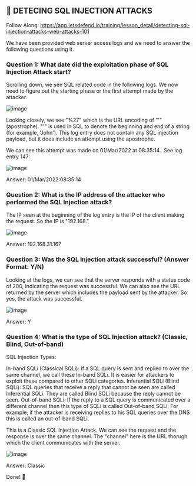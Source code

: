 ## 💉 DETECING SQL INJECTION ATTACKS
Follow Along: https://app.letsdefend.io/training/lesson_detail/detecting-sql-injection-attacks-web-attacks-101

We have been provided web server access logs and we need to answer the following questions using it.

### Question 1: What date did the exploitation phase of SQL Injection Attack start?
Scrolling down, we see SQL related code in the following logs. We now need to figure out the starting phase or the first attempt made by the attacker.

![image](https://github.com/moromerx/Detecting-Web-Attacks/assets/162036545/b698e25f-7faf-4c0a-a7ed-dc2cd9bf519d)

Looking closely, we see "%27" which is the URL encoding of "'" (apostrophe). "'" is used in SQL to denote the beginning and end of a string (for example, 'John'). This log entry does not contain any SQL injection payload, but it does include an attempt using the apostrophe. 

We can see this attempt was made on 01/Mar/2022 at 08:35:14. 
See log entry 147:

![image](https://github.com/moromerx/Detecting-Web-Attacks/assets/162036545/22688364-2f21-4c8e-86f6-9fa7bd9542bf)

Answer: 01/Mar/2022:08:35:14

### Question 2: What is the IP address of the attacker who performed the SQL Injection attack?

The IP seen at the beginning of the log entry is the IP of the client making the request. So the IP is "192.168."

![image](https://github.com/moromerx/Detecting-Web-Attacks/assets/162036545/588f531c-fcf1-48c9-be36-d943803e550a)

Answer: 192.168.31.167

### Question 3: Was the SQL Injection attack successful? (Answer Format: Y/N)
Looking at the logs, we can see that the server responds with a status code of 200, indicating the request was successful. We can also see the URL returned by the server which includes the payload sent by the attacker. So yes, the attack was successful.

![image](https://github.com/moromerx/Detecting-Web-Attacks/assets/162036545/76d3a0ae-5f44-4b6a-b719-be2273cf705a)

Answer: Y

### Question 4: What is the type of SQL Injection attack? (Classic, Blind, Out-of-band)
SQL Injection Types:

In-band SQLi (Classical SQLi): If a SQL query is sent and replied to over the same channel, we call these In-band SQLi. It is easier for attackers to exploit these compared to other SQLi categories.
Inferential SQLi (Blind SQLi): SQL queries that receive a reply that cannot be seen are called Inferential SQLi. They are called Blind SQLi because the reply cannot be seen.
Out-of-band SQLi: If the reply to a SQL query is communicated over a different channel then this type of SQLi is called Out-of-band SQLi. For example, if the attacker is receiving replies to his SQL queries over the DNS this is called an out-of-band SQLi.

This is a Classic SQL Injection Attack. We can see the request and the response is over the same channel. The "channel" here is the URL thorugh which the client communicates with the server.

![image](https://github.com/moromerx/Detecting-Web-Attacks/assets/162036545/e6f78105-87d2-4de7-9a3d-2ac6be723493)

Answer: Classic

Done! 🎉
